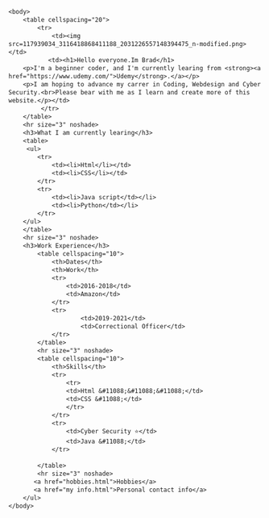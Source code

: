 <!DOCTYPE html>
<html>
    <!--Hello  Everyone! I would love feed back on how to
    improve my code and tips on how to get better.Thank you!-->
    <head>
        <meta charset="UTF-8">
        <title>Brad's Personal Site</title>
    </head>

    <body>
        <table cellspacing="20">
            <tr>
                <td><img src=117939034_3116418868411188_2031226557148394475_n-modified.png></td>
               <td><h1>Hello everyone.Im Brad</h1>
        <p>I'm a beginner coder, and I'm currently learing from <strong><a href="https://www.udemy.com/">Udemy</strong>.</a></p>
        <p>I am hoping to advance my carrer in Coding, Webdesign and Cyber Security.<br>Please bear with me as I learn and create more of this website.</p></td>
             </tr>
        </table>        
        <hr size="3" noshade>
        <h3>What I am currently learing</h3> 
        <table>
         <ul>   
            <tr>
                <td><li>Html</li></td>
                <td><li>CSS</li></td>
            </tr>
            <tr>
                <td><li>Java script</td></li>
                <td><li>Python</td></li>
            </tr>   
        </ul>
        </table>
        <hr size="3" noshade>
        <h3>Work Experience</h3>
            <table cellspacing="10">
                <th>Dates</th>
                <th>Work</th>
                <tr>
                    <td>2016-2018</td>
                    <td>Amazon</td>
                </tr>
                <tr>
                        <td>2019-2021</td>
                        <td>Correctional Officer</td>
                </tr>
            </table>
            <hr size="3" noshade>
            <table cellspacing="10">
                <th>Skills</th>
                <tr>
                    <tr>
                    <td>Html &#11088;&#11088;&#11088;</td>
                    <td>CSS &#11088;</td>
                    </tr>
                </tr>
                <tr>
                    <td>Cyber Security ⭐</td>
                    <td>Java &#11088;</td>
                </tr>

            </table>
            <hr size="3" noshade>
           <a href="hobbies.html">Hobbies</a>
           <a href="my info.html">Personal contact info</a>
        </ul> 
    </body>
</html>
